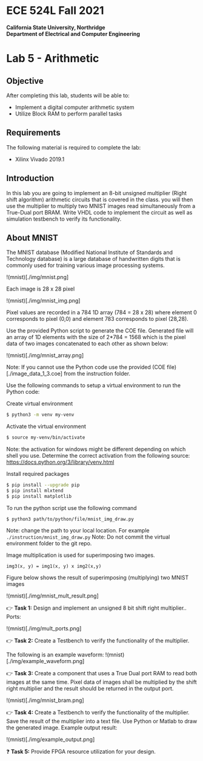 # ECE 524L Fall 2021
**California State University, Northridge**  
**Department of Electrical and Computer Engineering**  

# Lab 5 - Arithmetic

## Objective

After completing this lab, students will be able to:
- Implement a digital computer arithmetic system
- Utilize Block RAM to perform parallel tasks

## Requirements

The following material is required to complete the lab:
- Xilinx Vivado 2019.1

## Introduction

In this lab you are going to implement an 8-bit unsigned multiplier (Right shift algorithm) arithmetic circuits that is covered in the class. you will then use the multiplier to multiply two MNIST images read simultaneously from a True-Dual port BRAM. Write VHDL code to implement the circuit as well as simulation testbench to verify its functionality.

## About MNIST
The MNIST database (Modified National Institute of Standards and Technology database) is a large database of handwritten digits that is commonly used for training various image processing systems.

!(mnist)[./img/mnist.png]

Each image is 28 x 28 pixel

!(mnist)[./img/mnist_img.png]

Pixel values are recorded in a 784 1D array (784 = 28 x 28) where element 0 corresponds to pixel (0,0) and element 783 corresponds to pixel (28,28).

Use the provided Python script to generate the COE file.
Generated file will an array of 1D elements with the size of 2*784 = 1568 which is the pixel data of two images concatenated to each other as shown below:

!(mnist)[./img/mnist_array.png]

Note: If you cannot use the Python code use the provided (COE file)[./image_data_1_3.coe] from the instruction folder.

Use the following commands to setup a virtual environment to run the Python code:

Create virtual environment

```bash
$ python3 -m venv my-venv
```

Activate the virtual environment

```bash
$ source my-venv/bin/activate 
```
Note: the activation for windows might be different depending on which shell you use.
Determine the correct activation from the following source: https://docs.python.org/3/library/venv.html

Install required packages

```bash
$ pip install --upgrade pip
$ pip install mlxtend
$ pip install matplotlib
```

To run the python script use the following command
```
$ python3 path/to/python/file/mnist_img_draw.py
```
Note: change the path to your local location. For example `./instruction/mnist_img_draw.py`
Note: Do not commit the virtual environment folder to the git repo.


Image multiplication is used for superimposing two images.
```
img3(x, y) = img1(x, y) x img2(x,y)
```

Figure below shows the result of superimposing (multiplying) two MNIST images 

!(mnist)[./img/mnist_mult_result.png]

:point_right: **Task 1:** Design and implement an unsigned 8 bit shift right multiplier..
Ports:

!(mnist)[./img/mult_ports.png]

:point_right: **Task 2:** Create a Testbench to verify the functionality of the multiplier.

The following is an example waveform:
!(mnist)[./img/example_waveform.png]

:point_right: **Task 3:** Create a component that uses a True Dual port RAM to read both images at the same time. Pixel data of images shall be multiplied by the shift right multiplier and the result should be returned in the output port.

!(mnist)[./img/mnist_bram.png]

:point_right: **Task 4:** Create a Testbench to verify the functionality of the multiplier. Save the result of the multiplier into a text file. Use Python or Matlab to draw the generated image.
Example output result:

!(mnist)[./img/example_output.png]

:question: **Task 5:** Provide FPGA resource utilization for your design.
